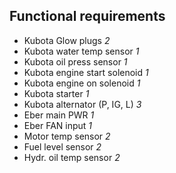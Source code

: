 ## Functional requirements

* Kubota Glow plugs *2*
* Kubota water temp sensor *1*
* Kubota oil press sensor *1*
* Kubota engine start solenoid *1*
* Kubota engine on solenoid *1*
* Kubota starter *1*
* Kubota alternator (P, IG, L) *3*
* Eber main PWR *1*
* Eber FAN input *1*
* Motor temp sensor *2*
* Fuel level sensor *2*
* Hydr. oil temp sensor *2*
